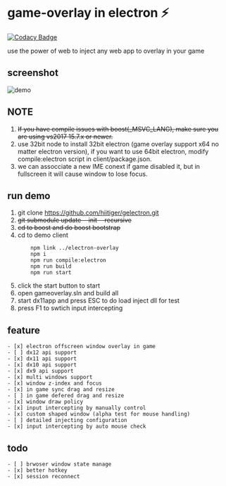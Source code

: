 # game-overlay in electron ⚡

[![Codacy Badge](https://api.codacy.com/project/badge/Grade/0f6b8ec919b243a7a926fcf674b2cab7)](https://www.codacy.com/app/hiitiger/gelectron?utm_source=github.com&amp;utm_medium=referral&amp;utm_content=hiitiger/gelectron&amp;utm_campaign=Badge_Grade)

use the power of web to inject any web app to overlay in your game

## screenshot
![demo](https://raw.githubusercontent.com/hiitiger/gelectron/master/screenshot/gelectron3.gif)


## NOTE
1. ~~If you have compile issues with boost(_MSVC_LANG), make sure you are using vs2017 15.7.x or newer.~~
2. use 32bit node to install 32bit electron (game overlay support x64 no matter electron version), if you want to use 64bit electron, modify compile:electron script in client/package.json.
3. we can assocciate a new IME conext if game disabled it, but in fullscreen it will cause window to lose focus.

## run demo
1. git clone https://github.com/hiitiger/gelectron.git
2. ~~git submodule update --init --recursive~~
3. ~~cd to boost and do boost bootstrap~~
4. cd to demo client 
    ```
        npm link ../electron-overlay
        npm i
        npm run compile:electron
        npm run build
        npm run start
    ```
5. click the start button to start 
6. open gameoverlay.sln and build all 
7. start dx11app and press ESC to do load inject dll for test
8. press F1 to swtich input intercepting

## feature
    - [x] electron offscreen window overlay in game
    - [ ] dx12 api support
    - [x] dx11 api support
    - [x] dx10 api support
    - [x] dx9 api support
    - [x] multi windows support
    - [x] window z-index and focus
    - [x] in game sync drag and resize
    - [ ] in game defered drag and resize
    - [x] window draw policy
    - [x] input intercepting by manually control
    - [x] custom shaped window (alpha test for mouse handling)
    - [ ] detailed injecting configuration 
    - [x] input intercepting by auto mouse check

## todo
    - [ ] brwoser window state manage
    - [x] better hotkey
    - [x] session reconnect



